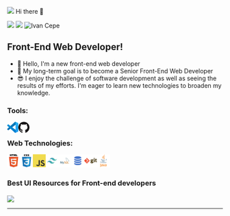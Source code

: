 [<img src="https://media.licdn.com/dms/image/D5616AQF70iEyrFmWKw/profile-displaybackgroundimage-shrink_350_1400/0/1689787450087?e=1695254400&v=beta&t=dwV4OLxNVYi3VxchhanoOlwha5-2uFEMSOKeEyAYJV4">](https://ivancepegolosinda.netlify.app/)
Hi there 👋

[![](https://img.shields.io/badge/Gmail-ivangolosinda2@gmail.com-red)](mailto:ivangolosinda2@gmail.com) [![](https://img.shields.io/badge/Linkedin-Ivan%20Cepe%20Golosinda-blue)](https://www.linkedin.com/in/ivan-cepe-4508a724a/)
 <img src="https://komarev.com/ghpvc/?username=your-github-ivancepe&style=flat-square" alt="Ivan Cepe" /> 

## Front-End Web Developer!

- 🤘 Hello, I'm a new front-end web developer
- 🎯 My long-term goal is to become a Senior Front-End Web Developer
- 😎 I enjoy the challenge of software development as well as seeing the results of my efforts. I'm eager to learn new technologies to broaden my knowledge.

### Tools:

<img align="left" alt="Visual Studio Code" width="26px" src="https://raw.githubusercontent.com/github/explore/80688e429a7d4ef2fca1e82350fe8e3517d3494d/topics/visual-studio-code/visual-studio-code.png" />
<img align="left" alt="github" width="26px" src="https://raw.githubusercontent.com/github/explore/78df643247d429f6cc873026c0622819ad797942/topics/github/github.png" />
<br />

### Web Technologies:

<img align="left" alt="html5" width="30px" src="https://raw.githubusercontent.com/github/explore/80688e429a7d4ef2fca1e82350fe8e3517d3494d/topics/html/html.png" />
<img align="left" alt="CSS3" width="30px" src="https://raw.githubusercontent.com/github/explore/80688e429a7d4ef2fca1e82350fe8e3517d3494d/topics/css/css.png" />
<img align="left" alt="JavaScript" width="30px" src="https://raw.githubusercontent.com/github/explore/80688e429a7d4ef2fca1e82350fe8e3517d3494d/topics/javascript/javascript.png" />
<img align="left" alt="Tailwind Css" width="30px" src="https://raw.githubusercontent.com/github/explore/80688e429a7d4ef2fca1e82350fe8e3517d3494d/topics/tailwind/tailwind.png" />
<!-- <img align="left" alt="React" width="30px" src="https://raw.githubusercontent.com/github/explore/80688e429a7d4ef2fca1e82350fe8e3517d3494d/topics/react/react.png" /> -->
<img align="left" alt="Mysql" width="30px" src="https://raw.githubusercontent.com/github/explore/80688e429a7d4ef2fca1e82350fe8e3517d3494d/topics/mysql/mysql.png" />
<img align="left" alt="Sql" width="30px" src="https://raw.githubusercontent.com/github/explore/80688e429a7d4ef2fca1e82350fe8e3517d3494d/topics/sql/sql.png" />
<img align="left" alt="Git" width="30px" src="https://raw.githubusercontent.com/github/explore/80688e429a7d4ef2fca1e82350fe8e3517d3494d/topics/git/git.png" />
<img align="left" alt="Java" width="30px" src="https://raw.githubusercontent.com/github/explore/80688e429a7d4ef2fca1e82350fe8e3517d3494d/topics/java/java.png" />

<br />
<br />


### Best UI Resources for Front-end developers

<a href="https://github.com/bradtraversy/design-resources-for-developers#html--css-templates">
  <img align="center" src="https://www.teachsecondary.com/images/uploads/6-digital-resources.jpg" height="200" />
</a>

---

[website]: https://
[twitter]: https://twitter.com/ivancepe
[instagram]: https://www.instagram.com/ivancepe_/
[linkedin]: https://www.linkedin.com/in/ivan-cepe-4508a724a/
[facebook]: https://www.facebook.com/ivancepe21

